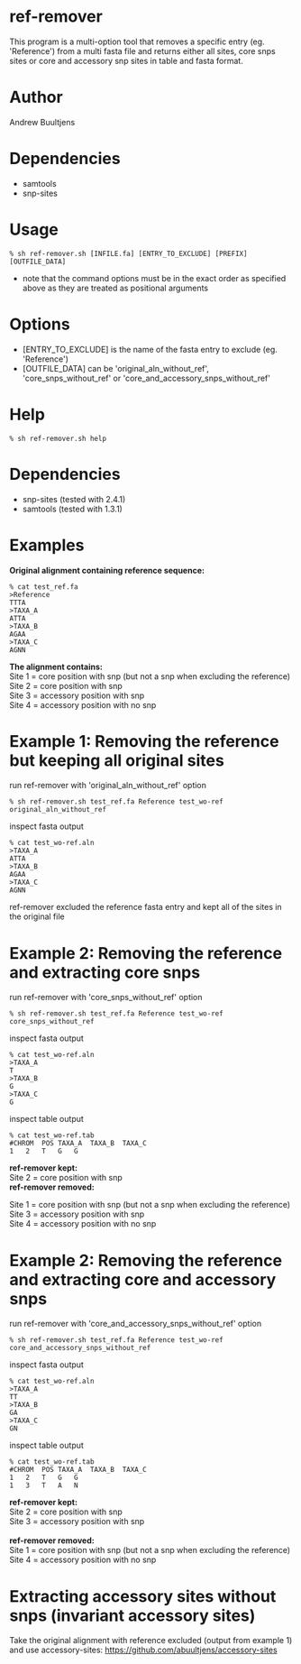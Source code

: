 # ref-remover
This program is a multi-option tool that removes a specific entry (eg. 'Reference') from a multi fasta file and returns either all sites, core snps sites or core and accessory snp sites in table and fasta format.

# Author
Andrew Buultjens

# Dependencies
* samtools 
* snp-sites

# Usage
```
% sh ref-remover.sh [INFILE.fa] [ENTRY_TO_EXCLUDE] [PREFIX] [OUTFILE_DATA]
```
* note that the command options must be in the exact order as specified above as they are treated as positional arguments

# Options
* [ENTRY_TO_EXCLUDE] is the name of the fasta entry to exclude (eg. 'Reference')
* [OUTFILE_DATA] can be 'original_aln_without_ref', 'core_snps_without_ref' or 'core_and_accessory_snps_without_ref'

# Help
```
% sh ref-remover.sh help
```

# Dependencies
* snp-sites (tested with 2.4.1)  
* samtools (tested with 1.3.1)  

# Examples

**Original alignment containing reference sequence:**   
```
% cat test_ref.fa
>Reference
TTTA
>TAXA_A
ATTA
>TAXA_B
AGAA
>TAXA_C
AGNN
```
**The alignment contains:**   
Site 1 = core position with snp (but not a snp when excluding the reference)   
Site 2 = core position with snp  
Site 3 = accessory position with snp  
Site 4 = accessory position with no snp

# Example 1: Removing the reference but keeping all original sites
run ref-remover with 'original_aln_without_ref' option
```
% sh ref-remover.sh test_ref.fa Reference test_wo-ref original_aln_without_ref
```
inspect fasta output
```
% cat test_wo-ref.aln
>TAXA_A
ATTA
>TAXA_B
AGAA
>TAXA_C
AGNN
```
ref-remover excluded the reference fasta entry and kept all of the sites in the original file  

# Example 2: Removing the reference and extracting core snps
run ref-remover with 'core_snps_without_ref' option
```
% sh ref-remover.sh test_ref.fa Reference test_wo-ref core_snps_without_ref
```
inspect fasta output
```
% cat test_wo-ref.aln
>TAXA_A
T
>TAXA_B
G
>TAXA_C
G
```
inspect table output
```
% cat test_wo-ref.tab
#CHROM	POS	TAXA_A	TAXA_B	TAXA_C
1	2	T	G	G
```  
**ref-remover kept:**  
Site 2 = core position with snp  
**ref-remover removed:**  

Site 1 = core position with snp (but not a snp when excluding the reference)  
Site 3 = accessory position with snp  
Site 4 = accessory position with no snp  

# Example 2: Removing the reference and extracting core and accessory snps
run ref-remover with 'core_and_accessory_snps_without_ref' option
```
% sh ref-remover.sh test_ref.fa Reference test_wo-ref core_and_accessory_snps_without_ref
```
inspect fasta output
```
% cat test_wo-ref.aln
>TAXA_A
TT
>TAXA_B
GA
>TAXA_C
GN
```
inspect table output
```
% cat test_wo-ref.tab
#CHROM	POS	TAXA_A	TAXA_B	TAXA_C
1	2	T	G	G
1	3	T	A	N
```   
**ref-remover kept:**   
Site 2 = core position with snp   
Site 3 = accessory position with snp<br/>     
**ref-remover removed:**   
Site 1 = core position with snp (but not a snp when excluding the reference)   
Site 4 = accessory position with no snp  

# Extracting accessory sites without snps (invariant accessory sites)
Take the original alignment with reference excluded (output from example 1) and use accessory-sites:   https://github.com/abuultjens/accessory-sites

